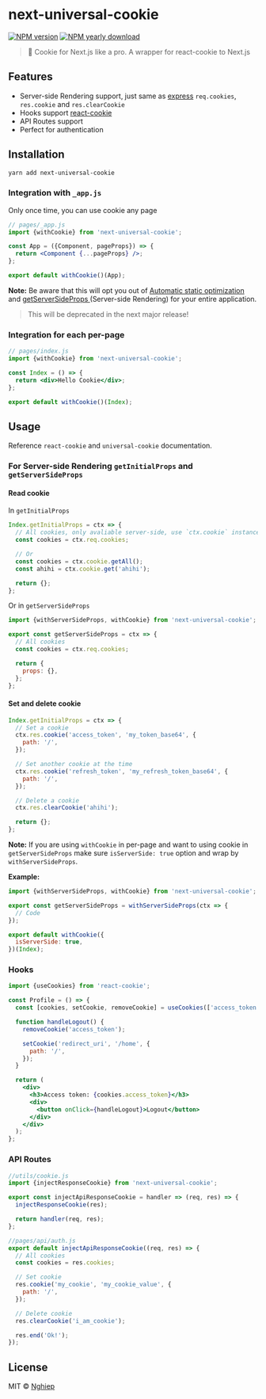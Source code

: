 # next-universal-cookie

[![NPM version](https://img.shields.io/npm/v/next-universal-cookie.svg)](https://www.npmjs.com/package/next-universal-cookie)
[![NPM yearly download](https://img.shields.io/npm/dy/next-universal-cookie.svg)](https://www.npmjs.com/package/next-universal-cookie)

> 🍪 Cookie for Next.js like a pro. A wrapper for react-cookie to Next.js

## Features

- Server-side Rendering support, just same as [express](http://expressjs.com/en/5x/api.html#res.cookie) `req.cookies`, `res.cookie` and `res.clearCookie`
- Hooks support [react-cookie](https://www.npmjs.com/package/react-cookie#usecookiesdependencies)
- API Routes support
- Perfect for authentication

## Installation

```bash
yarn add next-universal-cookie
```

### Integration with `_app.js`

Only once time, you can use cookie any page

```jsx
// pages/_app.js
import {withCookie} from 'next-universal-cookie';

const App = ({Component, pageProps}) => {
  return <Component {...pageProps} />;
};

export default withCookie()(App);
```

**Note:** Be aware that this will opt you out of [Automatic static optimization](https://nextjs.org/docs/advanced-features/automatic-static-optimization) and [getServerSideProps
](https://nextjs.org/docs/basic-features/data-fetching#getserversideprops-server-side-rendering)(Server-side Rendering) for your entire application.

> This will be deprecated in the next major release!

### Integration for each per-page

```jsx
// pages/index.js
import {withCookie} from 'next-universal-cookie';

const Index = () => {
  return <div>Hello Cookie</div>;
};

export default withCookie()(Index);
```

## Usage

Reference `react-cookie` and `universal-cookie` documentation.

### For Server-side Rendering `getInitialProps` and `getServerSideProps`

#### Read cookie

In `getInitialProps`

```jsx
Index.getInitialProps = ctx => {
  // All cookies, only avaliable server-side, use `ctx.cookie` instance instead
  const cookies = ctx.req.cookies;

  // Or
  const cookies = ctx.cookie.getAll();
  const ahihi = ctx.cookie.get('ahihi');

  return {};
};
```

Or in `getServerSideProps`

```jsx
import {withServerSideProps, withCookie} from 'next-universal-cookie';

export const getServerSideProps = ctx => {
  // All cookies
  const cookies = ctx.req.cookies;

  return {
    props: {},
  };
};
```

#### Set and delete cookie

```jsx
Index.getInitialProps = ctx => {
  // Set a cookie
  ctx.res.cookie('access_token', 'my_token_base64', {
    path: '/',
  });

  // Set another cookie at the time
  ctx.res.cookie('refresh_token', 'my_refresh_token_base64', {
    path: '/',
  });

  // Delete a cookie
  ctx.res.clearCookie('ahihi');

  return {};
};
```

**Note:** If you are using `withCookie` in per-page and want to using cookie in `getServerSideProps` make sure `isServerSide: true` option and wrap by `withServerSideProps`.

**Example:**

```jsx
import {withServerSideProps, withCookie} from 'next-universal-cookie';

export const getServerSideProps = withServerSideProps(ctx => {
  // Code
});

export default withCookie({
  isServerSide: true,
})(Index);
```

### Hooks

```jsx
import {useCookies} from 'react-cookie';

const Profile = () => {
  const [cookies, setCookie, removeCookie] = useCookies(['access_token']);

  function handleLogout() {
    removeCookie('access_token');

    setCookie('redirect_uri', '/home', {
      path: '/',
    });
  }

  return (
    <div>
      <h3>Access token: {cookies.access_token}</h3>
      <div>
        <button onClick={handleLogout}>Logout</button>
      </div>
    </div>
  );
};
```

### API Routes

```js
//utils/cookie.js
import {injectResponseCookie} from 'next-universal-cookie';

export const injectApiResponseCookie = handler => (req, res) => {
  injectResponseCookie(res);

  return handler(req, res);
};
```

```js
//pages/api/auth.js
export default injectApiResponseCookie((req, res) => {
  // All cookies
  const cookies = res.cookies;

  // Set cookie
  res.cookie('my_cookie', 'my_cookie_value', {
    path: '/',
  });

  // Delete cookie
  res.clearCookie('i_am_cookie');

  res.end('Ok!');
});
```

## License

MIT © [Nghiep](mailto:me@nghiepit.dev)
